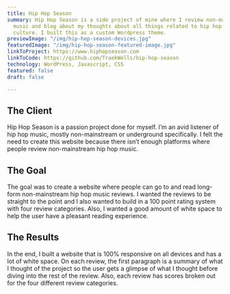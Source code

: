 ```yaml
---
title: Hip Hop Season
summary: Hip Hop Season is a side project of mine where I review non-mainstream hip-hop
  music and blog about my thoughts about all things related to hip hop music and the
  culture. I built this as a custom Wordpress theme.
previewImage: "/img/hip-hop-season-devices.jpg"
featuredImage: "/img/hip-hop-season-featured-image.jpg"
linkToProject: https://www.hiphopseason.com
linkToCode: https://github.com/TraekWells/hip-hop-season
technology: WordPress, Javascript, CSS
featured: false
draft: false

---
```

## The Client

Hip Hop Season is a passion project done for myself. I’m an avid listener of hip hop music, mostly non-mainstream or underground specifically. I felt the need to create this website because there isn’t enough platforms where people review non-mainstream hip hop music.

## The Goal

The goal was to create a website where people can go to and read long-form non-mainstream hip hop music reviews. I wanted the reviews to be straight to the point and I also wanted to build in a 100 point rating system with four review categories. Also, I wanted a good amount of white space to help the user have a pleasant reading experience.

## The Results

In the end, I built a website that is 100% responsive on all devices and has a lot of white space. On each review, the first paragraph is a summary of what I thought of the project so the user gets a glimpse of what I thought before diving into the rest of the review. Also, each review has scores broken out for the four different review categories.